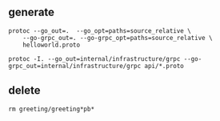 ## generate
```
protoc --go_out=.  --go_opt=paths=source_relative \
    --go-grpc_out=. --go-grpc_opt=paths=source_relative \
    helloworld.proto
```

```
protoc -I. --go_out=internal/infrastructure/grpc --go-grpc_out=internal/infrastructure/grpc api/*.proto
```

## delete
```
rm greeting/greeting*pb*
```